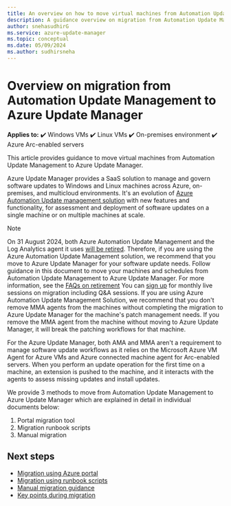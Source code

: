 ```yaml
---
title: An overview on how to move virtual machines from Automation Update Management to Azure Update Manager
description: A guidance overview on migration from Automation Update Management to Azure Update Manager
author: snehasudhirG
ms.service: azure-update-manager
ms.topic: conceptual
ms.date: 05/09/2024
ms.author: sudhirsneha
---
```


# Overview on migration from Automation Update Management to Azure Update Manager

**Applies to:** :heavy_check_mark: Windows VMs :heavy_check_mark: Linux VMs :heavy_check_mark: On-premises environment :heavy_check_mark: Azure Arc-enabled servers

This article provides guidance to move virtual machines from Automation Update Management to Azure Update Manager.

Azure Update Manager provides a SaaS solution to manage and govern software updates to Windows and Linux machines across Azure, on-premises, and multicloud environments. It's an evolution of [Azure Automation Update management solution](../automation/update-management/overview.md) with new features and functionality, for assessment and deployment of software updates on a single machine or on multiple machines at scale.

> [!Note]
> On 31 August 2024, both Azure Automation Update Management and the Log Analytics agent it uses [will be retired](https://azure.microsoft.com/updates/were-retiring-the-log-analytics-agent-in-azure-monitor-on-31-august-2024/
). Therefore, if you are using the Azure Automation Update Management solution, we recommend that you move to Azure Update Manager for your software update needs. Follow guidance in this document to move your machines and schedules from Automation Update Management to Azure Update Manager. For more information, see the [FAQs on retirement](https://aka.ms/aum-migration-faqs) You can [sign up](https://aka.ms/AUMLive) for monthly live sessions on migration including Q&A sessions.
> If you are using Azure Automation Update Management Solution, we recommend that you don't remove MMA agents from the machines without completing the migration to Azure Update Manager for the machine's patch management needs. If you remove the MMA agent from the machine without moving to Azure Update Manager, it will break the patching workflows for that machine. 

For the Azure Update Manager, both AMA and MMA aren't a requirement to manage software update workflows as it relies on the Microsoft Azure VM Agent for Azure VMs and Azure connected machine agent for Arc-enabled servers. When you perform an update operation for the first time on a machine, an extension is pushed to the machine, and it interacts with the agents to assess missing updates and install updates.

We provide 3 methods to move from Automation Update Management to Azure Update Manager which are explained in detail in individual documents below:
1.	Portal migration tool
2.	Migration runbook scripts
3.	Manual migration


## Next steps

- [Migration using Azure portal](migration-using-portal.md)
- [Migration using runbook scripts](migration-using-runbook-scripts.md)
- [Manual migration guidance](migration-manual.md)
- [Key points during migration](migration-key-points.md)
